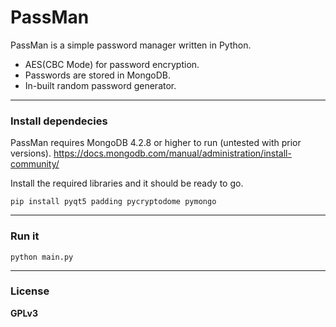 # PassMan

PassMan is a simple password manager written in Python.

  - AES(CBC Mode) for password encryption.
  - Passwords are stored in MongoDB.
  - In-built random password generator.

---
### Install dependecies

PassMan requires MongoDB 4.2.8 or higher to run (untested with prior versions).
https://docs.mongodb.com/manual/administration/install-community/

Install the required libraries and it should be ready to go.

```
pip install pyqt5 padding pycryptodome pymongo
```

---
### Run it
```
python main.py
```

---
### License
**GPLv3**
